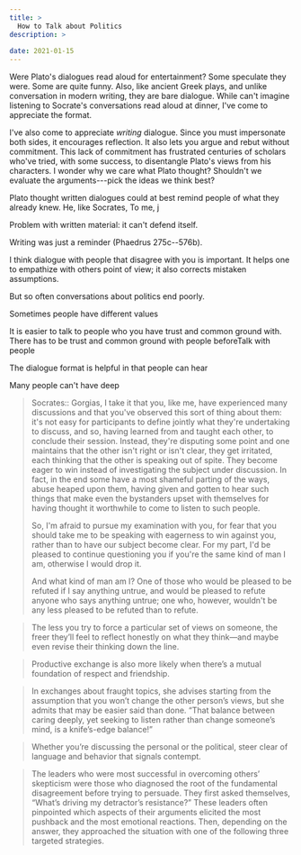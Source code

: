 ```yaml
---
title: >
  How to Talk about Politics
description: >
    
date: 2021-01-15
---
```


Were Plato's dialogues read aloud for entertainment? Some speculate they were. Some are quite funny. Also, like ancient Greek plays, and unlike conversation in modern writing, they are bare dialogue. While can't imagine listening to Socrate's conversations read aloud at dinner, I've come to appreciate the format.

I've also come to appreciate _writing_ dialogue. Since you must impersonate both sides, it encourages reflection. It also lets you argue and rebut without commitment. This lack of commitment has frustrated centuries of scholars who've tried, with some success, to disentangle Plato's views from his characters. I wonder why we care what Plato thought? Shouldn't we evaluate the arguments---pick the ideas we think best?

Plato thought written dialogues could at best remind people of what they already knew. He, like Socrates, 
To me, j

Problem with written material: it can't defend itself.

Writing was just a reminder (Phaedrus 275c--576b).

I think dialogue with people that disagree with you is important. It helps one to empathize with others point of view; it also corrects mistaken assumptions.

But so often conversations about politics end poorly.

Sometimes people have different values

It is easier to talk to people who you have trust and common ground with. There has to be trust and common ground with people beforeTalk with people 

The dialogue format is helpful in that people can hear 

Many people can't have deep 

> Socrates:: Gorgias, I take it that you, like me, have experienced many discussions and that you've observed this sort of thing about them: it's not easy for participants to define jointly what they're undertaking to discuss, and so, having learned from and taught each other, to conclude their session. Instead, they're disputing some point and one maintains that the other isn't right or isn't clear, they get irritated, each thinking that the other is speaking out of spite. They become eager to win instead of investigating the subject under discussion. In fact, in the end some have a most shameful parting of the ways, abuse heaped upon them, having given and gotten to hear such things that make even the bystanders upset with themselves for having thought it worthwhile to come to listen to such people.
>
> So, I'm afraid to pursue my examination with you, for fear that you should take me to be speaking with eagerness to win against you, rather than to have our subject become clear. For my part, I'd be pleased to continue questioning you if you're the same kind of man I am, otherwise I would drop it.
>
> And what kind of man am I? One of those who would be pleased to be refuted if I say anything untrue, and would be pleased to refute anyone who says anything untrue; one who, however, wouldn't be any less pleased to be refuted than to refute.


> The less you try to force a particular set of views on someone, the freer they’ll feel to reflect honestly on what they think—and maybe even revise their thinking down the line.

> Productive exchange is also more likely when there’s a mutual foundation of respect and friendship.

> In exchanges about fraught topics, she advises starting from the assumption that you won’t change the other person’s views, but she admits that may be easier said than done. “That balance between caring deeply, yet seeking to listen rather than change someone’s mind, is a knife’s-edge balance!”

> Whether you’re discussing the personal or the political, steer clear of language and behavior that signals contempt.

> The leaders who were most successful in overcoming others’ skepticism were those who diagnosed the root of the fundamental disagreement before trying to persuade. They first asked themselves, “What’s driving my detractor’s resistance?” These leaders often pinpointed which aspects of their arguments elicited the most pushback and the most emotional reactions. Then, depending on the answer, they approached the situation with one of the following three targeted strategies.
